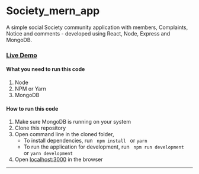 # Society_mern_app

A simple social Society community application with members, Complaints, Notice and comments - developed using React, Node, Express and MongoDB. 


### [Live Demo](https://lit-headland-48684.herokuapp.com "Society_mern_app")

#### What you need to run this code
1. Node 
2. NPM or Yarn 
3. MongoDB 

####  How to run this code
1. Make sure MongoDB is running on your system 
2. Clone this repository
3. Open command line in the cloned folder,
   - To install dependencies, run ```  npm install  ``` or ``` yarn ```
   - To run the application for development, run ```  npm run development  ``` or ``` yarn development ```
4. Open [localhost:3000](http://localhost:3000/) in the browser
---- 
